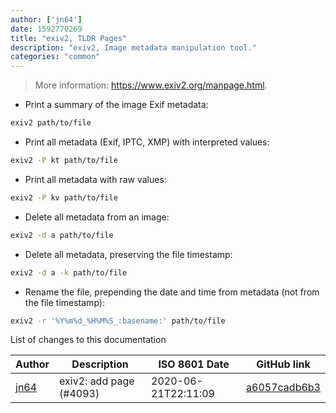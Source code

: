 ```yaml
---
author: ['jn64']
date: 1592770269
title: "exiv2, TLDR Pages"
description: "exiv2, Image metadata manipulation tool."
categories: "common"
---
```

> More information: <https://www.exiv2.org/manpage.html>.

- Print a summary of the image Exif metadata:

```bash
exiv2 path/to/file
```

- Print all metadata (Exif, IPTC, XMP) with interpreted values:

```bash
exiv2 -P kt path/to/file
```

- Print all metadata with raw values:

```bash
exiv2 -P kv path/to/file
```

- Delete all metadata from an image:

```bash
exiv2 -d a path/to/file
```

- Delete all metadata, preserving the file timestamp:

```bash
exiv2 -d a -k path/to/file
```

- Rename the file, prepending the date and time from metadata (not from the file timestamp):

```bash
exiv2 -r '%Y%m%d_%H%M%S_:basename:' path/to/file
```
List of changes to this documentation


Author | Description | ISO 8601 Date | GitHub link
------|-----|-----|-----
[jn64](mailto:23169302+jn64@users.noreply.github.com) | exiv2: add page (#4093) | 2020-06-21T22:11:09 | [a6057cadb6b3](https://github.com/tldr-pages/tldr/commit/a6057cadb6b3a6aa23c0842de4f0c75c3c8cfb1d)

